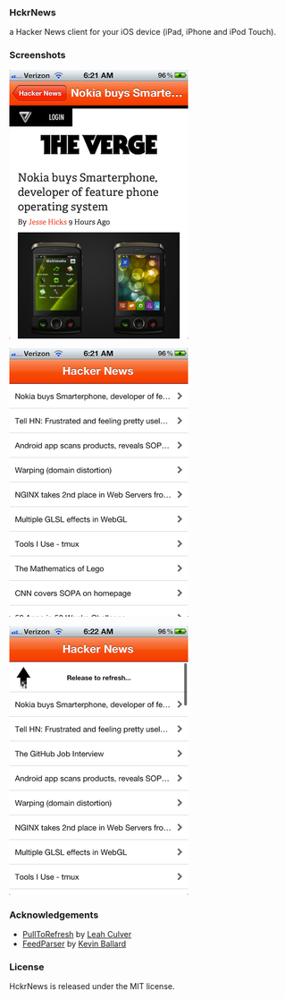 ### HckrNews

a Hacker News client for your iOS device (iPad, iPhone and iPod Touch).

### Screenshots

![Content](https://github.com/chrisledet/HckrNews/blob/master/Screenshots/Content.png)

![Feed](https://github.com/chrisledet/HckrNews/blob/master/Screenshots/Feed.png)

![Pull](https://github.com/chrisledet/HckrNews/blob/master/Screenshots/Pull%20to%20Refresh.png)

### Acknowledgements

* [PullToRefresh][1] by [Leah Culver](https://github.com/leah)
* [FeedParser][2] by [Kevin Ballard](https://github.com/kballard)

[1]:https://github.com/leah/PullToRefresh
[2]:https://github.com/kballard/feedparser

### License

HckrNews is released under the MIT license.